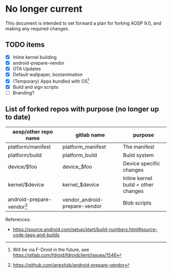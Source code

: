 # No longer current

This document is intended to set forward a plan for forking AOSP 9.0, and making any required changes.

## TODO items
- [x] Inline kernel building
- [x] android-prepare-vendor
- [x] OTA Updates
- [x] Default wallpaper, bootanimation
- [x] (Temporary) Apps bundled with OS[^1]
- [x] Build and sign scripts
- [ ] Branding?

## List of forked repos with purpose (no longer up to date)
| aosp/other repo name | gitlab name | purpose |
|----------------|-------------|---------|
| platform/manifest | platform_manifest | The manifest |
| platform/build | platform_build | Build system |
| device/$foo | device_$foo | Device specific changes |
| kernel/$device | kernel_$device | Inline kernel build + other changes |
| android-prepare-vendor[^2] | vendor_android-prepare-vendor | Blob scripts |

References:

- https://source.android.com/setup/start/build-numbers.html#source-code-tags-and-builds

[^1]: Will be via F-Droid in the future, see https://gitlab.com/fdroid/fdroidclient/issues/1546
[^2]: https://github.com/anestisb/android-prepare-vendor